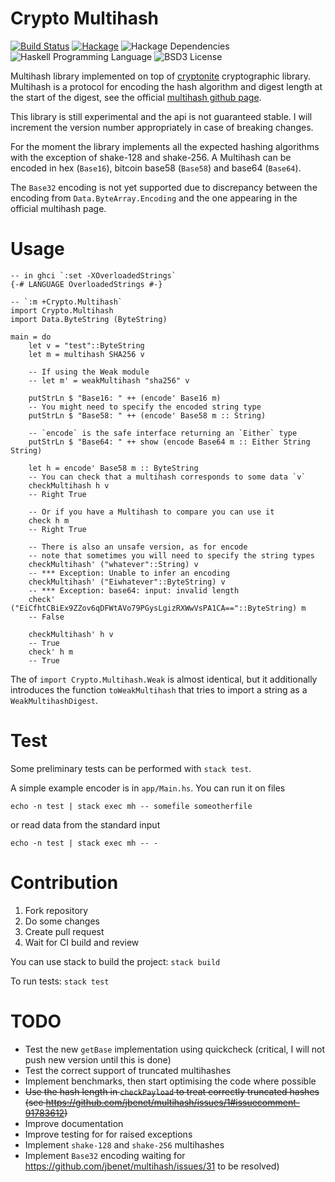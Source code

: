 # Crypto Multihash

[![Build Status](https://travis-ci.org/mseri/crypto-multihash.svg?branch=master)](https://travis-ci.org/mseri/crypto-multihash)
[![Hackage](https://img.shields.io/hackage/v/crypto-multihash.svg)](http://hackage.haskell.org/package/crypto-multihash)
![Hackage Dependencies](https://img.shields.io/hackage-deps/v/crypto-multihash.svg)
![Haskell Programming Language](https://img.shields.io/badge/language-Haskell-blue.svg)
![BSD3 License](http://img.shields.io/badge/license-BSD3-brightgreen.svg)


Multihash library implemented on top of [cryptonite](https://hackage.haskell.org/package/cryptonite) cryptographic library. 
Multihash is a protocol for encoding the hash algorithm and digest length at the start of the digest, see the official [multihash github page](https://github.com/jbenet/multihash/).

This library is still experimental and the api is not guaranteed stable. 
I will increment the version number appropriately in case of breaking changes.

For the moment the library implements all the expected hashing algorithms with the exception of shake-128 and shake-256. A Multihash can be encoded in hex (`Base16`), bitcoin base58 (`Base58`) and base64 (`Base64`). 

The `Base32` encoding is not yet supported due to discrepancy between the encoding from `Data.ByteArray.Encoding` and the one appearing in the official multihash page.

# Usage

```{.haskell}
-- in ghci `:set -XOverloadedStrings`
{-# LANGUAGE OverloadedStrings #-}

-- `:m +Crypto.Multihash`
import Crypto.Multihash
import Data.ByteString (ByteString)

main = do
    let v = "test"::ByteString
    let m = multihash SHA256 v

    -- If using the Weak module
    -- let m' = weakMultihash "sha256" v
    
    putStrLn $ "Base16: " ++ (encode' Base16 m)
    -- You might need to specify the encoded string type
    putStrLn $ "Base58: " ++ (encode' Base58 m :: String)

    -- `encode` is the safe interface returning an `Either` type
    putStrLn $ "Base64: " ++ show (encode Base64 m :: Either String String)
    
    let h = encode' Base58 m :: ByteString
    -- You can check that a multihash corresponds to some data `v`
    checkMultihash h v
    -- Right True
    
    -- Or if you have a Multihash to compare you can use it
    check h m
    -- Right True

    -- There is also an unsafe version, as for encode
    -- note that sometimes you will need to specify the string types
    checkMultihash' ("whatever"::String) v
    -- *** Exception: Unable to infer an encoding
    checkMultihash' ("Eiwhatever"::ByteString) v
    -- *** Exception: base64: input: invalid length
    check' ("EiCfhtCBiEx9ZZov6qDFWtAVo79PGysLgizRXWwVsPA1CA=="::ByteString) m
    -- False

    checkMultihash' h v
    -- True
    check' h m
    -- True
```

The of `import Crypto.Multihash.Weak` is almost identical, but it additionally introduces the function `toWeakMultihash` that tries to import a string as a `WeakMultihashDigest`.

# Test

Some preliminary tests can be performed with `stack test`. 

A simple example encoder is in `app/Main.hs`. 
You can run it on files

```{.bash}
echo -n test | stack exec mh -- somefile someotherfile
```

or read data from the standard input 

```{.bash}
echo -n test | stack exec mh -- -
```

# Contribution

1. Fork repository
2. Do some changes
3. Create pull request
4. Wait for CI build and review

You can use stack to build the project: `stack build`

To run tests: `stack test`

# TODO

- Test the new `getBase` implementation using quickcheck (critical, I will not push new version until this is done)
- Test the correct support of truncated multihashes
- Implement benchmarks, then start optimising the code where possible
- ~~Use the hash length in `checkPayload` to treat correctly truncated hashes (see https://github.com/jbenet/multihash/issues/1#issuecomment-91783612)~~
- Improve documentation
- Improve testing for for raised exceptions
- Implement `shake-128` and `shake-256` multihashes
- Implement `Base32` encoding waiting for https://github.com/jbenet/multihash/issues/31 to be resolved)

